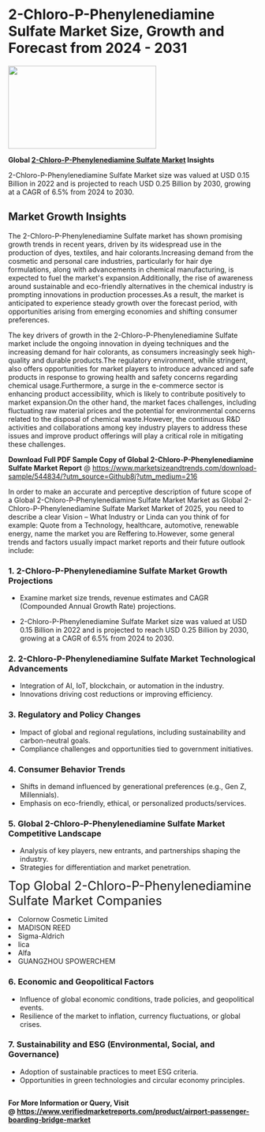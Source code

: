 <H1>2-Chloro-P-Phenylenediamine Sulfate Market Size, Growth and Forecast from 2024 - 2031</H1><img class="aligncenter size-medium wp-image-584254" src="https://thirdeyenews.in/wp-content/uploads/2024/09/Global-Market-Research-300x168.jpeg" alt="" width="300" height="168" /><p><strong>Global&nbsp;<a href="https://www.marketsizeandtrends.com/download-sample/544834/?utm_source=Github8j?utm_medium=216">2-Chloro-P-Phenylenediamine Sulfate Market</a> Insights</strong></p><p>2-Chloro-P-Phenylenediamine Sulfate Market size was valued at USD 0.15 Billion in 2022 and is projected to reach USD 0.25 Billion by 2030, growing at a CAGR of 6.5% from 2024 to 2030.</p><p><h2>Market Growth Insights</h2> <p>The 2-Chloro-P-Phenylenediamine Sulfate market has shown promising growth trends in recent years, driven by its widespread use in the production of dyes, textiles, and hair colorants.Increasing demand from the cosmetic and personal care industries, particularly for hair dye formulations, along with advancements in chemical manufacturing, is expected to fuel the market's expansion.Additionally, the rise of awareness around sustainable and eco-friendly alternatives in the chemical industry is prompting innovations in production processes.As a result, the market is anticipated to experience steady growth over the forecast period, with opportunities arising from emerging economies and shifting consumer preferences.</p> <p>The key drivers of growth in the 2-Chloro-P-Phenylenediamine Sulfate market include the ongoing innovation in dyeing techniques and the increasing demand for hair colorants, as consumers increasingly seek high-quality and durable products.The regulatory environment, while stringent, also offers opportunities for market players to introduce advanced and safe products in response to growing health and safety concerns regarding chemical usage.Furthermore, a surge in the e-commerce sector is enhancing product accessibility, which is likely to contribute positively to market expansion.On the other hand, the market faces challenges, including fluctuating raw material prices and the potential for environmental concerns related to the disposal of chemical waste.However, the continuous R&D activities and collaborations among key industry players to address these issues and improve product offerings will play a critical role in mitigating these challenges.</p> <p><span class=""><strong>Download Full PDF Sample Copy of Global 2-Chloro-P-Phenylenediamine Sulfate Market Report</strong> @ <a href="https://www.marketsizeandtrends.com/download-sample/544834/?utm_source=Github8j?utm_medium=216" target="_blank">https://www.marketsizeandtrends.com/download-sample/544834/?utm_source=Github8j?utm_medium=216</a></span></p><p>In order to make an accurate and perceptive description of future scope of a Global&nbsp;2-Chloro-P-Phenylenediamine Sulfate Market Market as Global&nbsp;2-Chloro-P-Phenylenediamine Sulfate Market Market of 2025, you need to describe a clear Vision &ndash; What Industry or Linda can you think of for example: Quote from a Technology, healthcare, automotive, renewable energy, name the market you are Reffering to.However, some general trends and factors usually impact market reports and their future outlook include:</p><h3>1.&nbsp;<strong>2-Chloro-P-Phenylenediamine Sulfate Market Growth Projections</strong></h3><ul><li>Examine market size trends, revenue estimates and CAGR (Compounded Annual Growth Rate) projections.</li><li><p>2-Chloro-P-Phenylenediamine Sulfate Market size was valued at USD 0.15 Billion in 2022 and is projected to reach USD 0.25 Billion by 2030, growing at a CAGR of 6.5% from 2024 to 2030.</p></li></ul><h3>2.&nbsp;<strong>2-Chloro-P-Phenylenediamine Sulfate Market Technological Advancements</strong></h3><ul><li>Integration of AI, IoT, blockchain, or automation in the industry.</li><li>Innovations driving cost reductions or improving efficiency.</li></ul><h3>3.&nbsp;<strong>Regulatory and Policy Changes</strong></h3><ul><li>Impact of global and regional regulations, including sustainability and carbon-neutral goals.</li><li>Compliance challenges and opportunities tied to government initiatives.</li></ul><h3>4.&nbsp;<strong>Consumer Behavior Trends</strong></h3><ul><li>Shifts in demand influenced by generational preferences (e.g., Gen Z, Millennials).</li><li>Emphasis on eco-friendly, ethical, or personalized products/services.</li></ul><h3>5.&nbsp;<strong>Global 2-Chloro-P-Phenylenediamine Sulfate Market Competitive Landscape</strong></h3><ul><li>Analysis of key players, new entrants, and partnerships shaping the industry.</li><li>Strategies for differentiation and market penetration.</li></ul><p data-pm-slice="1 1 []"><span style="color: inherit; font-family: inherit; font-size: 25px;">Top Global 2-Chloro-P-Phenylenediamine Sulfate Market Companies</span></p><div class="" data-test-id=""><p><li>Colornow Cosmetic Limited</li><li> MADISON REED</li><li> Sigma-Aldrich</li><li> lica</li><li> Alfa</li><li> GUANGZHOU SPOWERCHEM</li></p></div><h3>6.&nbsp;<strong>Economic and Geopolitical Factors</strong></h3><ul><li>Influence of global economic conditions, trade policies, and geopolitical events.</li><li>Resilience of the market to inflation, currency fluctuations, or global crises.</li></ul><h3>7.&nbsp;<strong>Sustainability and ESG (Environmental, Social, and Governance)</strong></h3><ul><li>Adoption of sustainable practices to meet ESG criteria.</li><li>Opportunities in green technologies and circular economy principles.</li></ul><h2><strong style="font-size: 14px;">For More Information or Query, Visit @&nbsp;</strong><a style="background-color: #ffffff; font-size: 14px;" href="https://www.marketsizeandtrends.com/report/2-chloro-p-phenylenediamine-sulfate-market/" target="_blank">https://www.verifiedmarketreports.com/product/airport-passenger-boarding-bridge-market</a></h2>